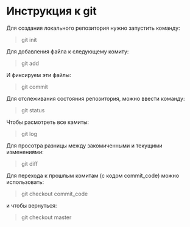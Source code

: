 # Инструкция к git
Для создания локального репозитория нужно запустить команду:
>git init

Для добавления файла к следующему комиту:
> git add

И фиксируем эти файлы:
> git commit

Для отслеживания состояния репозитория, можно ввести команду:
> git status

Чтобы расмотреть все камиты:
> git log

Для просотра разницы между закомиченными и текущими изменениями:
> git diff

Для перехода к прошлым комитам (с кодом commit_code) можно использовать:
>git checkout commit_code

и чтобы вернуться:
> git checkout master